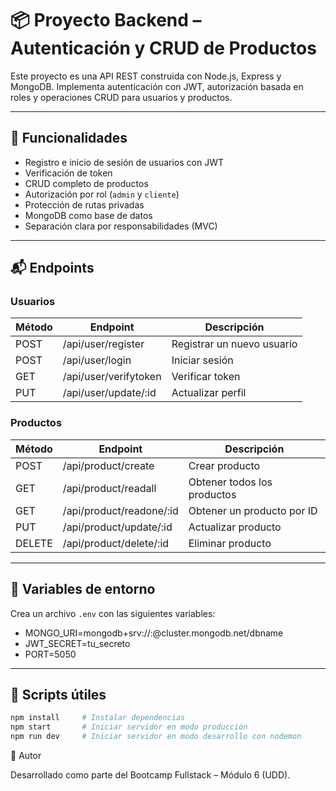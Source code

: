 # 📦 Proyecto Backend – Autenticación y CRUD de Productos

Este proyecto es una API REST construida con Node.js, Express y MongoDB. Implementa autenticación con JWT, autorización basada en roles y operaciones CRUD para usuarios y productos.

---

## 🚀 Funcionalidades

- Registro e inicio de sesión de usuarios con JWT
- Verificación de token
- CRUD completo de productos
- Autorización por rol (`admin` y `cliente`)
- Protección de rutas privadas
- MongoDB como base de datos
- Separación clara por responsabilidades (MVC)

---

## 📬 Endpoints

### Usuarios

| Método | Endpoint              | Descripción                       |
|--------|------------------------|-----------------------------------|
| POST   | /api/user/register     | Registrar un nuevo usuario        |
| POST   | /api/user/login        | Iniciar sesión                    |
| GET    | /api/user/verifytoken  | Verificar token                   |
| PUT    | /api/user/update/:id   | Actualizar perfil                 |

### Productos

| Método | Endpoint                     | Descripción                     |
|--------|-------------------------------|---------------------------------|
| POST   | /api/product/create           | Crear producto                  |
| GET    | /api/product/readall          | Obtener todos los productos     |
| GET    | /api/product/readone/:id      | Obtener un producto por ID      |
| PUT    | /api/product/update/:id       | Actualizar producto             |
| DELETE | /api/product/delete/:id       | Eliminar producto               |

---

## 🔐 Variables de entorno

Crea un archivo `.env` con las siguientes variables:

- MONGO_URI=mongodb+srv://:@cluster.mongodb.net/dbname
- JWT_SECRET=tu_secreto
- PORT=5050

---

## 💾 Scripts útiles

```bash
npm install     # Instalar dependencias
npm start       # Iniciar servidor en modo producción
npm run dev     # Iniciar servidor en modo desarrollo con nodemon

```

📌 Autor

Desarrollado como parte del Bootcamp Fullstack – Módulo 6 (UDD).
